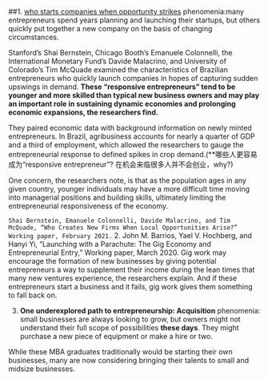 ##1. [who starts companies when opportunity strikes](https://review.chicagobooth.edu/economics/2021/article/who-starts-companies-when-opportunity-suddenly-strikes)
phenomenia:many entrepreneurs spend years planning and launching their startups, 
but others quickly put together a new company on the basis of changing circumstances. 

Stanford’s Shai Bernstein, Chicago Booth’s Emanuele Colonnelli, 
the International Monetary Fund’s Davide Malacrino, and University of Colorado’s Tim McQuade 
examined the characteristics of Brazilian entrepreneurs who quickly launch companies in hopes of capturing sudden upswings in demand. 
**These “responsive entrepreneurs” tend to be younger and more skilled than typical new business owners
and may play an important role in sustaining dynamic economies and prolonging economic expansions, the researchers find.**

They paired economic data with background information on newly minted entrepreneurs. In Brazil, agribusiness accounts for nearly a quarter of GDP and a third of employment,
which allowed the researchers to gauge the entrepreneurial response to defined spikes in crop demand.(**哪些人更容易成为“responsive entrepreneur”? 在机会来临很多人并不会创业，why?)

One concern, the researchers note, is that as the population ages in any given country, younger individuals may have a more difficult time moving into managerial positions and building skills, 
ultimately limiting the entrepreneurial responsiveness of the economy. 

`Shai Bernstein, Emanuele Colonnelli, Davide Malacrino, and Tim McQuade, “Who Creates New Firms When Local Opportunities Arise?”  Working paper, February 2021.`
2. John M. Barrios, Yael V. Hochberg, and Hanyi Yi, “Launching with a Parachute: The Gig Economy and Entrepreneurial Entry,” Working paper, March 2020.
Gig work may encourage the formation of new businesses by giving potential entrepreneurs a way to supplement their income during the lean times that many new ventures experience,
the researchers explain. And if these entrepreneurs start a business and it fails, gig work gives them something to fall back on.

3. **One underexplored path to entrepreneurship: Acquisition**
phenomenia: small businesses are always looking to grow, but owners might not understand their full scope of possibilities **these days**. 
They might purchase a new piece of equipment or make a hire or two.

While these MBA graduates traditionally would be starting their own businesses, many are now considering bringing their talents to small and midsize businesses. 




